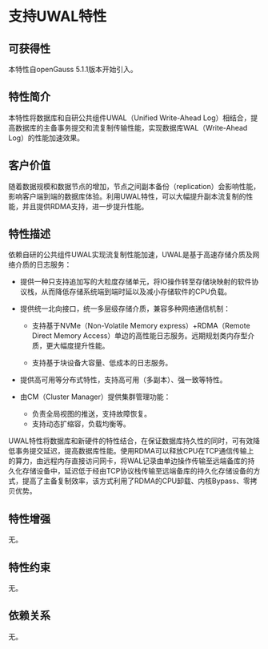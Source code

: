 # 支持UWAL特性<a name="ZH-CN_TOPIC_0000001687210125"></a>

## 可获得性<a name="section14611198203513"></a>

本特性自openGauss 5.1.1版本开始引入。

## 特性简介<a name="section1044295211352"></a>

本特性将数据库和自研公共组件UWAL（Unified Write-Ahead Log）相结合，提高数据库的主备事务提交和流复制传输性能，实现数据库WAL（Write-Ahead Log）的性能加速效果。

## 客户价值<a name="section38042903613"></a>

随着数据规模和数据节点的增加，节点之间副本备份（replication）会影响性能，影响客户端到端的数据库体验。利用UWAL特性，可以大幅提升副本流复制的性能，并且提供RDMA支持，进一步提升性能。

## 特性描述<a name="section595563813616"></a>

依赖自研的公共组件UWAL实现流复制性能加速，UWAL是基于高速存储介质及网络介质的日志服务：

-   提供一种只支持追加写的大粒度存储单元，将IO操作转至存储块映射的软件协议栈，从而降低存储系统端到端时延以及减小存储软件的CPU负载。
-   提供统一北向接口，统一多层级存储介质，兼容多种网络通信机制：
    -   支持基于NVMe（Non-Volatile Memory express）+RDMA（Remote Direct Memory Access）单边的高性能日志服务。远期规划类内存型介质，更大幅度提升性能。

    -   支持基于块设备大容量、低成本的日志服务。

-   提供高可用等分布式特性，支持高可用（多副本）、强一致等特性。

-   由CM（Cluster Manager）提供集群管理功能：
    -   负责全局视图的推送，支持故障恢复。
    -   支持动态扩缩容，负载均衡等。

UWAL特性将数据库和新硬件的特性结合，在保证数据库持久性的同时，可有效降低事务提交延迟，提高数据库性能。使用RDMA可以释放CPU在TCP通信传输上的算力，由远程内存直接访问网卡，将WAL记录由单边操作传输至远端备库的持久化存储设备中，延迟低于经由TCP协议栈传输至远端备库的持久化存储设备的方式，提高了主备复制效率，该方式利用了RDMA的CPU卸载、内核Bypass、零拷贝优势。

## 特性增强<a name="section190946203720"></a>

无。

## 特性约束<a name="section011116254373"></a>

无。

## 依赖关系<a name="section12798194673710"></a>

无。

